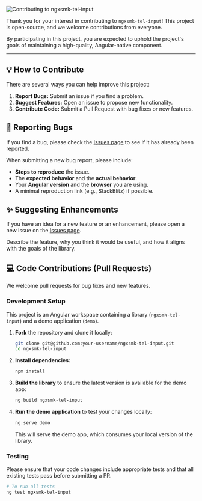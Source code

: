 ![Contributing to ngxsmk-tel-input](contributing-banner.png)

Thank you for your interest in contributing to `ngxsmk-tel-input`! This project is open-source, and we welcome contributions from everyone.

By participating in this project, you are expected to uphold the project's goals of maintaining a high-quality, Angular-native component.

---

## 💡 How to Contribute

There are several ways you can help improve this project:

1.  **Report Bugs:** Submit an issue if you find a problem.
2.  **Suggest Features:** Open an issue to propose new functionality.
3.  **Contribute Code:** Submit a Pull Request with bug fixes or new features.

## 🐛 Reporting Bugs

If you find a bug, please check the [Issues page](https://github.com/toozuuu/ngxsmk-tel-input/issues) to see if it has already been reported.

When submitting a new bug report, please include:
* **Steps to reproduce** the issue.
* The **expected behavior** and the **actual behavior**.
* Your **Angular version** and the **browser** you are using.
* A minimal reproduction link (e.g., StackBlitz) if possible.

## ✨ Suggesting Enhancements

If you have an idea for a new feature or an enhancement, please open a new issue on the [Issues page](https://github.com/toozuuu/ngxsmk-tel-input/issues).

Describe the feature, why you think it would be useful, and how it aligns with the goals of the library.

## 💻 Code Contributions (Pull Requests)

We welcome pull requests for bug fixes and new features.

### Development Setup

This project is an Angular workspace containing a library (`ngxsmk-tel-input`) and a demo application (`demo`).

1.  **Fork** the repository and clone it locally:
    ```bash
    git clone git@github.com:your-username/ngxsmk-tel-input.git
    cd ngxsmk-tel-input
    ```
2.  **Install dependencies:**
    ```bash
    npm install
    ```
3.  **Build the library** to ensure the latest version is available for the demo app:
    ```bash
    ng build ngxsmk-tel-input
    ```
4.  **Run the demo application** to test your changes locally:
    ```bash
    ng serve demo
    ```
    This will serve the demo app, which consumes your local version of the library.

### Testing

Please ensure that your code changes include appropriate tests and that all existing tests pass before submitting a PR.

```bash
# To run all tests
ng test ngxsmk-tel-input
